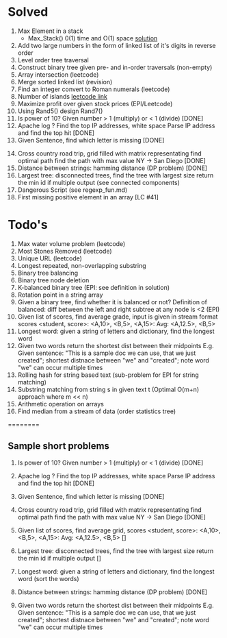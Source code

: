 <!-- This describes solved/intended-to-solve problem set with pointers to sample solutions -->
# Solved
1. Max Element in a stack  
	* Max_Stack() 0(1) time and O(1) space [solution](https://www.geeksforgeeks.org/find-maximum-in-a-stack-in-o1-time-and-o1-extra-space/)
2. Add two large numbers in the form of linked list of it's digits in reverse order
3. Level order tree traversal
4. Construct binary tree given pre- and in-order traversals (non-empty)
5. Array intersection (leetcode)
6. Merge sorted linked list (revision)
7. Find an integer convert to Roman numerals (leetcode)
8. Number of islands [leetcode link](https://leetcode.com/problems/number-of-islands/)
9. Maximize profit over given stock prices (EPI/Leetcode)
10. Using Rand5() design Rand7()
11. Is power of 10? Given number > 1 (multiply) or < 1 (divide)	[DONE]	
12. Apache log ? Find the top IP addresses, white space 
	Parse IP address and find the top hit  						[DONE]
13. Given Sentence, find which letter is missing					[DONE]
<!-- Medium: -->
14. Cross country road trip, grid filled with matrix representating 
find optimal path find the path with max value	NY -> San Diego	[DONE]
15. Distance between strings: hamming distance (DP problem) 		[DONE]
16. Largest tree: disconnected trees, find the tree with largest size 
	return the min id if multiple output (see connected components)
17. Dangerous Script (see regexp_fun.md)
18. First missing positive element in an array [LC #41]



# Todo's
1. Max water volume problem (leetcode)
2. Most Stones Removed (leetcode)
3. Unique URL (leetcode)
4. Longest repeated, non-overlapping substring
5. Binary tree balancing
6. Binary tree node deletion
7. K-balanced binary tree (EPI: see definition in solution)
8. Rotation point in a string array
9. Given a binary tree, find whether it is balanced or not? Definition of balanced: diff between the left and right subtree  at any node is <2 (EPI)
10. Given list of scores, find average grade, input is given in stream format
	scores <student, score>: <A,10>, <B,5>, <A,15>: Avg: <A,12.5>, <B,5>
11. Longest word: given a string of letters and dictionary, find the longest word 
12. Given two words return the shortest dist between their midpoints
E.g. Given sentence: "This is a sample doc we can use, that we just created"; shortest distnace between "we" and "created"; note word "we" can occur multiple times
13. Rolling hash for string based text (sub-problem for EPI for string matching)
14. Substring matching from string s in given text t (Optimal O(m+n) approach where m << n) 
15. Arithmetic operation on arrays
16. Find median from a stream of data (order statistics tree)


========

## Sample short problems
<!-- Todos -->
1. Is power of 10? Given number > 1 (multiply) or < 1 (divide)	[DONE]
	
2. Apache log ? Find the top IP addresses, white space 
	Parse IP address and find the top hit  						[DONE]

3. Given Sentence, find which letter is missing					[DONE]

<!-- Medium: -->
4. Cross country road trip, grid filled with matrix representating 
find optimal path find the path with max value	NY -> San Diego	[DONE]

5. Given list of scores, find average grid,
	scores <student, score>: <A,10>, <B,5>, <A,15>: Avg: <A,12.5>, <B,5>
																[]

6. Largest tree: disconnected trees, find the tree with largest size 
	return the min id if multiple output 						[] 

7. Longest word: given a string of letters and dictionary, find the longest word (sort the words)

8. Distance between strings: hamming distance (DP problem) 		[DONE]

9. Given two words return the shortest dist between their midpoints
E.g. Given sentence: "This is a sample doc we can use, that we just created"; 
shortest distnace between "we" and "created"; note word "we" can occur multiple times












 